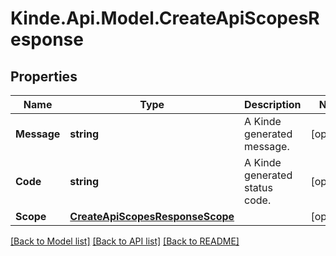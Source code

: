# Kinde.Api.Model.CreateApiScopesResponse

## Properties

Name | Type | Description | Notes
------------ | ------------- | ------------- | -------------
**Message** | **string** | A Kinde generated message. | [optional] 
**Code** | **string** | A Kinde generated status code. | [optional] 
**Scope** | [**CreateApiScopesResponseScope**](CreateApiScopesResponseScope.md) |  | [optional] 

[[Back to Model list]](../README.md#documentation-for-models) [[Back to API list]](../README.md#documentation-for-api-endpoints) [[Back to README]](../README.md)

